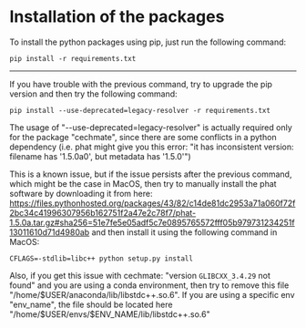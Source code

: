 # Installation of the packages

To install the python packages using pip, just run the following command:

```
pip install -r requirements.txt
```

------------------------------

If you have trouble with the previous command, try to upgrade the pip version and then try the following command:
```
pip install --use-deprecated=legacy-resolver -r requirements.txt
```
The usage of "--use-deprecated=legacy-resolver" is actually required only for the package "cechmate", since there are some conflicts in a python dependency (i.e. phat might give you this error: "it has inconsistent version: filename has '1.5.0a0', but metadata has '1.5.0'") 

This is a known issue, but if the issue persists after the previous command, which might be the case in MacOS, then try to manually install the phat software by downloading it from here: https://files.pythonhosted.org/packages/43/82/c14de81dc2953a71a060f72f2bc34c41996307956b162751f2a47e2c78f7/phat-1.5.0a.tar.gz#sha256=51e7fe5e05adf5c7e0895765572fff05b979731234251f13011610d71d4980ab 
and then install it using the following command in MacOS:

```
CFLAGS=-stdlib=libc++ python setup.py install
```

Also, if you get this issue with cechmate: "version `GLIBCXX_3.4.29` not found" and you are using a conda environment, then try to remove this file "/home/$USER/anaconda/lib/libstdc++.so.6". If you are using a specific env "env_name", the file should be located here "/home/$USER/envs/$ENV_NAME/lib/libstdc++.so.6"